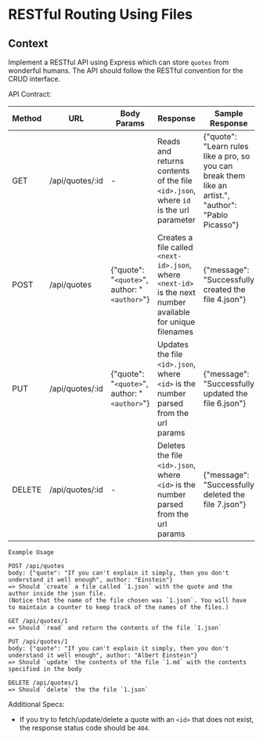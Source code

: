 # RESTful Routing Using Files

## Context

Implement a RESTful API using Express which can store `quotes` from wonderful humans. The API should follow the RESTful convention for the CRUD interface.

API Contract:


| Method | URL | Body Params | Response | Sample Response |
|--------|-----------------|------------------------------------------|-------------------------------------------------------------------------------------------------------------|-------------------------------------------------------------------------------------------------------|
| GET | /api/quotes/:id | - | Reads and returns contents of the file `<id>.json`, where `id` is the url parameter | {"quote": "Learn rules like a pro, so you can break them like an artist.", "author": "Pablo Picasso"} |
| POST | /api/quotes | {"quote": "`<quote>`", author: "`<author>`"} | Creates a file called `<next-id>.json`, where `<next-id>` is the next number available for unique filenames | {"message": "Successfully created the file 4.json"} |
| PUT | /api/quotes/:id | {"quote": "`<quote>`", author: "`<author>`"} | Updates the file `<id>.json`, where `<id>` is the number parsed from the url params | {"message": "Successfully updated the file 6.json"} |
| DELETE | /api/quotes/:id | - | Deletes the file `<id>.json`, where `<id>` is the number parsed from the url params | {"message": "Successfully deleted the file 7.json"} |


```
Example Usage

POST /api/quotes
body: {"quote": "If you can't explain it simply, then you don't understand it well enough", author: "Einstein"}
=> Should `create` a file called `1.json` with the quote and the author inside the json file.
(Notice that the name of the file chosen was `1.json`. You will have to maintain a counter to keep track of the names of the files.)

GET /api/quotes/1
=> Should `read` and return the contents of the file `1.json`

PUT /api/quotes/1
body: {"quote": "If you can't explain it simply, then you don't understand it well enough", author: "Albert Einstein"}
=> Should `update` the contents of the file `1.md` with the contents specified in the body

DELETE /api/quotes/1
=> Should `delete` the the file `1.json`
```

Additional Specs:

- If you try to fetch/update/delete a quote with an `<id>` that does not exist, the response status code should be `404`.



